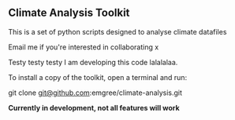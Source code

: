## Climate Analysis Toolkit

This is a set of python scripts designed to analyse climate datafiles

Email me if you're interested in collaborating x


Testy testy testy I am developing this code lalalalaa.

To install a copy of the toolkit, open a terminal and run:

git clone git@github.com:emgree/climate-analysis.git

**Currently in development, not all features will work**

